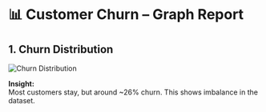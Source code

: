 # 📊 Customer Churn – Graph Report

## 1. Churn Distribution
![Churn Distribution](download(1).png)

**Insight:**  
Most customers stay, but around ~26% churn. This shows imbalance in the dataset.
